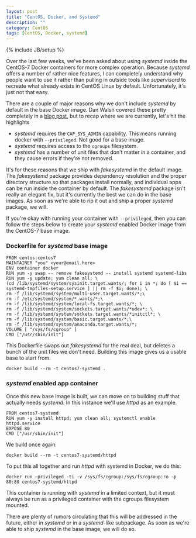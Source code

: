 ```yaml
---
layout: post
title: "CentOS, Docker, and Systemd"
description: ""
category: CentOS
tags: [CentOS, Docker, systemd]
---
```

{% include JB/setup %}

Over the last few weeks, we've been asked about using _systemd_ inside the
CentOS-7 Docker containers for more complex operation. Because _systemd_ offers
a number of rather nice features, I can completely understand why people want
to use it rather than pulling in outside tools like _supervisord_ to recreate
what already exists in CentOS Linux by default. Unfortunately, it's just not that
easy. 

There are a couple of major reasons why we don't include _systemd_ by default in
the base Docker image. Dan Walsh covered these pretty completely in a [blog
post](http://developerblog.redhat.com/2014/05/05/running-systemd-within-docker-container/), 
but to recap where we are currently, let's hit the highlights

 * _systemd_ requires the `CAP_SYS_ADMIN` capability. This means running docker with `--privileged`. Not good for a base image.
 * _systemd_ requires access to the `cgroups` filesystem. 
 * _systemd_ has a number of unit files that don't matter in a container, and they cause errors if they're not removed.

It's for these reasons that we ship with _fakesystemd_ in the default image. The
_fakesystemd_ package provides dependency resolution and the proper directory
structure so that packages install normally, and individual apps can be run
inside the container by default. The _fakesystemd_ package isn't really an
elegant fix, but it's currently the best we can do in the base images. As soon
as we're able to rip it out and ship a proper _systemd_ package, we will. 

If you're okay with running your container with `--privileged`, then you can
follow the steps below to create your _systemd_ enabled Docker image from the
CentOS-7 base image.

### Dockerfile for _systemd_ base image

    FROM centos:centos7
    MAINTAINER "you" <your@email.here>
    ENV container docker
    RUN yum -y swap -- remove fakesystemd -- install systemd systemd-libs
    RUN yum -y update; yum clean all; \
    (cd /lib/systemd/system/sysinit.target.wants/; for i in *; do [ $i ==
    systemd-tmpfiles-setup.service ] || rm -f $i; done); \
    rm -f /lib/systemd/system/multi-user.target.wants/*;\
    rm -f /etc/systemd/system/*.wants/*;\
    rm -f /lib/systemd/system/local-fs.target.wants/*; \
    rm -f /lib/systemd/system/sockets.target.wants/*udev*; \
    rm -f /lib/systemd/system/sockets.target.wants/*initctl*; \
    rm -f /lib/systemd/system/basic.target.wants/*;\
    rm -f /lib/systemd/system/anaconda.target.wants/*;
    VOLUME [ "/sys/fs/cgroup" ]
    CMD ["/usr/sbin/init"]

This Dockerfile swaps out _fakesystemd_ for the real deal, but deletes a bunch
of the unit files we don't need. Building this image gives us a usable base to
start from. 

    docker build --rm -t centos7-systemd . 

### _systemd_ enabled app container

Once this new base image is built, we can move on to building stuff that
actually needs _systemd_. In this instance we'll use _httpd_ as an example. 

    FROM centos7-systemd
    RUN yum -y install httpd; yum clean all; systemctl enable httpd.service
    EXPOSE 80
    CMD ["/usr/sbin/init"]

We build once again:

    docker build --rm -t centos7-systemd/httpd

To put this all together and run _httpd_ with systemd in Docker, we do this:

    docker run –privileged -ti -v /sys/fs/cgroup:/sys/fs/cgroup:ro -p 80:80 centos7-systemd/httpd

This container is running with _systemd_ in a limited context, but it must
always be run as a privileged container with the cgroups filesystem mounted.

There are plenty of rumors circulating that this will be addressed in the
future, either in _systemd_ or in a _systemd_-like subpackage. As soon as we're
able to ship _systemd_ in the base image, we will do so. 



